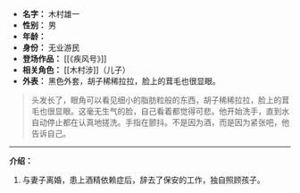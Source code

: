 
- **名字：** 木村雄一
- **性别：** 男
- **年龄：** 
- **身份：** 无业游民
- **登场作品：** [[《疾风号》]]
- **相关角色：** [[木村涉]]（儿子）
- **外表：** 黑色外套，胡子稀稀拉拉，脸上的茸毛也很显眼。

> 头发长了，眼角可以看见细小的脂肪粒般的东西，胡子稀稀拉拉，脸上的茸毛也很显眼。这毫无生气的脸，自己看着都觉得可悲。他开始洗手，直到水自动停止都在认真地搓洗。手指在颤抖。不是因为酒，而是因为紧张吧，他告诉自己。

---

**介绍：** 

1. 与妻子离婚，患上酒精依赖症后，辞去了保安的工作，独自照顾孩子。
